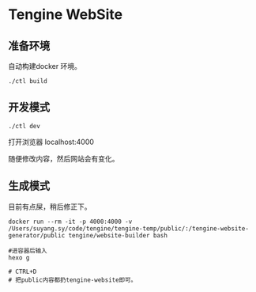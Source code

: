# Tengine WebSite

## 准备环境

自动构建docker 环境。

```
./ctl build
```


## 开发模式

```
./ctl dev
```

打开浏览器 localhost:4000

随便修改内容，然后网站会有变化。


## 生成模式

目前有点屎，稍后修正下。

```
docker run --rm -it -p 4000:4000 -v /Users/suyang.sy/code/tengine/tengine-temp/public/:/tengine-website-generator/public tengine/website-builder bash

#进容器后输入
hexo g

# CTRL+D
# 把public内容都扔tengine-website即可。
```


